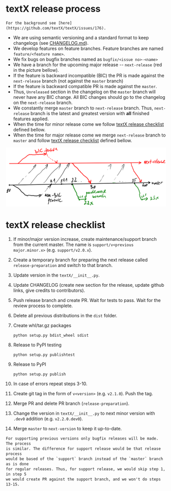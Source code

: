 # textX release process

```admonish
For the background see [here](https://github.com/textX/textX/issues/176).
```

- We are using semantic versioning and a standard format to keep changelogs (see
  [CHANGELOG.md](https://github.com/textX/textX/blob/master/CHANGELOG.md)).
- We develop features on feature branches. Feature branches are named
  `feature/<feature name>`.
- We fix bugs on bugfix branches named as `bugfix/<issue no>-<name>`
- We have a branch for the upcoming major release -- `next-release` (red in the
  picture bellow).
- If the feature is backward incompatible (BIC) the PR is made against the
  `next-release` branch (not against the `master` branch)
- If the feature is backward compatible PR is made against the `master`.
- Thus, `Unreleased` section in the changelog on the `master` branch will never
  have any BIC change. All BIC changes should go to the changelog on the
  `next-release` branch.
- We constantly merge `master` branch to `next-release` branch. Thus,
  `next-release` branch is the latest and greatest version with **all** finished
  features applied.
- When the time for minor release come we follow [textX release
  checklist](./#textx-release-checklist) defined bellow.
- When the time for major release come we merge `next-release` branch to
  `master` and follow [textX release checklist](./#textx-release-checklist)
  defined bellow.


![process](./images/process.png)

 
# textX release checklist

  1. If minor/major version increase, create maintenance/support branch from the
     current master. The name is `support/v<previous major.minor.x>` (e.g.
     `support/v2.0.x`).
  2. Create a temporary branch for preparing the next release called
     `release-preparation` and switch to that branch.
  3. Update version in the `textX/__init__.py`.
  4. Update CHANGELOG (create new section for the release, update github links,
     give credits to contributors).
  5. Push release branch and create PR. Wait for tests to pass. Wait for the
     review process to complete.
  6. Delete all previous distributions in the `dist` folder.
  7. Create whl/tar.gz packages

      ```
      python setup.py bdist_wheel sdist
      ```

  8. Release to PyPI testing

      ```
      python setup.py publishtest
      ```

  9. Release to PyPI

      ```
      python setup.py publish
      ```

  10. In case of errors repeat steps 3-10.
  11. Create git tag in the form of `v<version>` (e.g. `v2.1.0`). Push the tag.
  12. Merge PR and delete PR branch (`release-preparation`).
  13. Change the version in `textX/__init__.py` to next minor version with
      `.dev0` addition (e.g. `v2.2.0.dev0`).
  14. Merge `master` to `next-version` to keep it up-to-date.

```admonish
For supporting previous versions only bugfix releases will be made. The process
is similar. The difference for support release would be that release process
would be based of the `support` branch instead of the `master` branch as is done
for regular releases. Thus, for support release, we would skip step 1, in step 5
we would create PR against the support branch, and we won't do steps 13-15.
```

